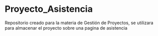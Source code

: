 # Proyecto_Asistencia
Repositorio creado para la materia de Gestión de Proyectos, se utilizara para almacenar el proyecto sobre una pagina de asistencia
